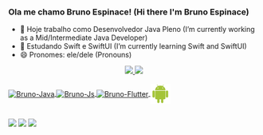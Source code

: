 ### Ola me chamo Bruno Espinace! (Hi there I'm Bruno Espinace)

- 🔭 Hoje trabalho como Desenvolvedor Java Pleno
  (I’m currently working as a Mid/Intermediate Java Developer)
- 🌱 Estudando Swift e SwiftUI
  (I’m currently learning Swift and SwiftUI)
- 😄 Pronomes: ele/dele
  (Pronouns)

<div align="center">
  <a href="https://github.com/Espinace">
  <img height="180em" src="https://github-readme-stats.vercel.app/api?username=Espinace&show_icons=true&theme=yeblu&include_all_commits=true&count_private=true"/>
  <img height="180em" src="https://github-readme-stats.vercel.app/api/top-langs/?username=Espinace&layout=compact&langs_count=7&theme=yeblu"/>
</div>

  <div style="display: inline_block"><br>
  <img align="center" alt="Bruno-Java" height="40" width="100" src="https://img.shields.io/badge/Java-ED8B00?style=for-the-badge&logo=java&logoColor=white">
  <img align="center" alt="Bruno-Js" height="40" width="150" src="https://img.shields.io/badge/JavaScript-F7DF1E?style=for-the-badge&logo=javascript&logoColor=black">
  <img align="center" alt="Bruno-Flutter" height="40" width="120" src="https://img.shields.io/badge/Flutter-02569B?style=for-the-badge&logo=flutter&logoColor=white">  
  <img align="center" alt="Bruno-Android" height="40" width="40" src="https://github.com/devicons/devicon/blob/master/icons/android/android-plain.svg">

</div>
  
  ##
  
 <div> 
  <a href="https://instagram.com/brunooae" target="_blank"><img src="https://img.shields.io/badge/-Instagram-%23E4405F?style=for-the-badge&logo=instagram&logoColor=white" target="_blank"></a>
  <a href = "mailto:brunoaespinace@hotmail.com"><img src="https://img.shields.io/badge/Microsoft_Outlook-0078D4?style=for-the-badge&logo=microsoft-outlook&logoColor=white" target="_blank"></a>
  <a href="https://www.linkedin.com/in/bruno-espinace" target="_blank"><img src="https://img.shields.io/badge/-LinkedIn-%230077B5?style=for-the-badge&logo=linkedin&logoColor=white" target="_blank"></a> 
   
 </div>
 

